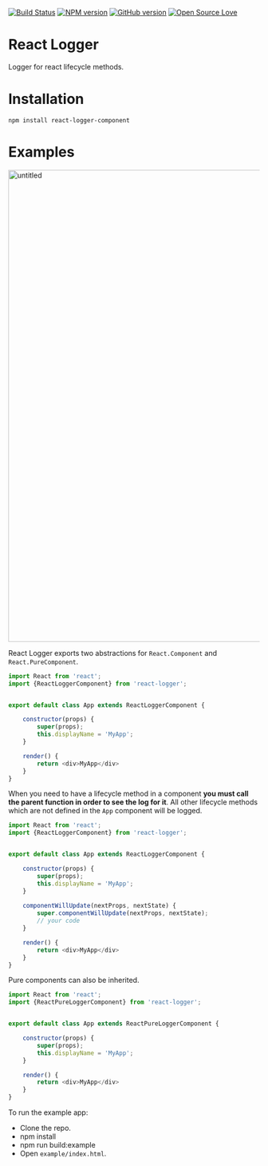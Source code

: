 [![Build Status](https://travis-ci.org/D-Andreev/react-logger.svg?branch=master)](https://travis-ci.org/D-Andreev/react-logger) [![NPM version](https://badge.fury.io/js/badge-list.svg)](https://www.npmjs.com/package/react-logger-component) [![GitHub version](https://badge.fury.io/gh/boennemann%2Fbadges.svg)](https://github.com/D-Andreev/react-logger) [![Open Source Love](https://badges.frapsoft.com/os/mit/mit.svg?v=102)](https://github.com/D-Andreev/react-logger/blob/master/LICENSE)

# React Logger

Logger for react lifecycle methods.


# Installation

``npm install react-logger-component``


# Examples
<img width="944" alt="untitled" src="https://cloud.githubusercontent.com/assets/4354425/22400523/4b2090d4-e5c0-11e6-94e1-3d513420e764.png">

React Logger exports two abstractions for `React.Component` and `React.PureComponent`.
```js
import React from 'react';
import {ReactLoggerComponent} from 'react-logger';


export default class App extends ReactLoggerComponent {

    constructor(props) {
        super(props);
        this.displayName = 'MyApp';
    }

    render() {
        return <div>MyApp</div>
    }
}
```

When you need to have a lifecycle method in a component **you must call the parent function in order to see the log for it**.
All other lifecycle methods which are not defined in the `App` component will be logged.
```js
import React from 'react';
import {ReactLoggerComponent} from 'react-logger';


export default class App extends ReactLoggerComponent {

    constructor(props) {
        super(props);
        this.displayName = 'MyApp';
    }
    
    componentWillUpdate(nextProps, nextState) {
        super.componentWillUpdate(nextProps, nextState);
        // your code
    }

    render() {
        return <div>MyApp</div>
    }
}
```

Pure components can also be inherited.
```js
import React from 'react';
import {ReactPureLoggerComponent} from 'react-logger';


export default class App extends ReactPureLoggerComponent {

    constructor(props) {
        super(props);
        this.displayName = 'MyApp';
    }

    render() {
        return <div>MyApp</div>
    }
}
```

To run the example app:
   - Clone the repo.
   - npm install
   - npm run build:example
   - Open `example/index.html`.

